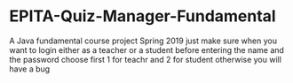# EPITA-Quiz-Manager-Fundamental
A Java fundamental course project Spring 2019
just make sure when you want to login either as a teacher or a student before entering the name and the password choose first 1 for teachr and 2 for student 
otherwise you will have a bug